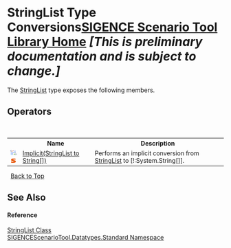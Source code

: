 # StringList Type Conversions<a href="https://github.com/ObiWanLansi/SIGENCE-Scenario-Tool">SIGENCE Scenario Tool Library Home</a> _**\[This is preliminary documentation and is subject to change.\]**_

The <a href="da7ca36b-fa4f-6898-5d91-5d0867830137.md">StringList</a> type exposes the following members.


## Operators
&nbsp;<table><tr><th></th><th>Name</th><th>Description</th></tr><tr><td>![Public operator](media/puboperator.gif "Public operator")![Static member](media/static.gif "Static member")</td><td><a href="3f893168-75d4-c962-f2a8-a3a0593520a4.md">Implicit(StringList to String[])</a></td><td>
Performs an implicit conversion from <a href="da7ca36b-fa4f-6898-5d91-5d0867830137.md">StringList</a> to [!:System.String[]].</td></tr></table>&nbsp;
<a href="#stringlist-type-conversions">Back to Top</a>

## See Also


#### Reference
<a href="da7ca36b-fa4f-6898-5d91-5d0867830137.md">StringList Class</a><br /><a href="4b1b995e-87c4-6070-6d15-626c8f737706.md">SIGENCEScenarioTool.Datatypes.Standard Namespace</a><br />